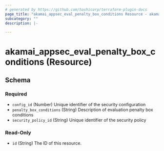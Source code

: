 ```yaml
---
# generated by https://github.com/hashicorp/terraform-plugin-docs
page_title: "akamai_appsec_eval_penalty_box_conditions Resource - akamai"
subcategory: ""
description: |-
  
---
```


# akamai_appsec_eval_penalty_box_conditions (Resource)





<!-- schema generated by tfplugindocs -->
## Schema

### Required

- `config_id` (Number) Unique identifier of the security configuration
- `penalty_box_conditions` (String) Description of evaluation penalty box conditions
- `security_policy_id` (String) Unique identifier of the security policy

### Read-Only

- `id` (String) The ID of this resource.

